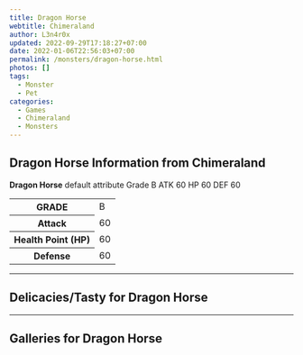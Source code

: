 ```yaml
---
title: Dragon Horse
webtitle: Chimeraland
author: L3n4r0x
updated: 2022-09-29T17:18:27+07:00
date: 2022-01-06T22:56:03+07:00
permalink: /monsters/dragon-horse.html
photos: []
tags:
  - Monster
  - Pet
categories:
  - Games
  - Chimeraland
  - Monsters
---
```


<section id="bootstrap-wrapper"><link rel="stylesheet" href="https://cdn.statically.io/gh/dimaslanjaka/Web-Manajemen/40ac3225/css/bootstrap-4.5-wrapper.css"/><h1>Dragon Horse Information from Chimeraland</h1><p><b>Dragon Horse</b> default attribute Grade B ATK 60 HP 60 DEF 60<table><tr><th>GRADE</th><td>B</td></tr><tr><th>Attack</th><td>60</td></tr><tr><th>Health Point (HP)</th><td>60</td></tr><tr><th>Defense</th><td>60</td></tr></table></p><hr/><h2>Delicacies/Tasty for Dragon Horse</h2><hr/><div id="gallery"><h2>Galleries for Dragon Horse</h2><div class="row"></div></div></section>